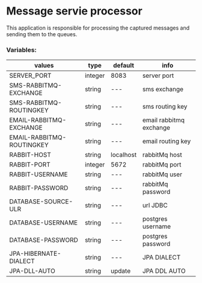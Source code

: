 # Message servie processor

This application is responsible for processing the captured messages and sending them to the queues.

### Variables:

| values                    | type    | default   | info                    |
| ------------------------- | ------- | --------- | ----------------------- |
| SERVER_PORT               | integer | 8083      | server port             |
| SMS-RABBITMQ-EXCHANGE     | string  | ---       | sms exchange            |
| SMS-RABBITMQ-ROUTINGKEY   | string  | ---       | sms routing key         |
| EMAIL-RABBITMQ-EXCHANGE   | string  | ---       | email rabbitmq exchange |
| EMAIL-RABBITMQ-ROUTINGKEY | string  | ---       | email routing key       |
| RABBIT-HOST               | string  | localhost | rabbitMq host           |
| RABBIT-PORT               | integer | 5672      | rabbitMq port           |
| RABBIT-USERNAME           | string  | ---       | rabbitMq user           |
| RABBIT-PASSWORD           | string  | ---       | rabbitMq password       |
| DATABASE-SOURCE-ULR       | string  | ---       | url JDBC                |
| DATABASE-USERNAME         | string  | ---       | postgres username       |
| DATABASE-PASSWORD         | string  | ---       | postgres password       |
| JPA-HIBERNATE-DIALECT     | string  | ---       | JPA DIALECT             |
| JPA-DLL-AUTO              | string  | update    | JPA DDL AUTO            |
